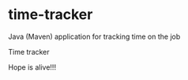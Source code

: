 # time-tracker
Java (Maven) application for tracking time on the job

Time tracker

Hope is alive!!!
